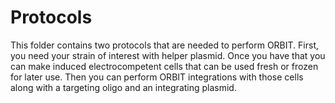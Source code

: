 # Protocols

This folder contains two protocols that are needed to perform ORBIT. First, you need your strain of interest with helper plasmid. Once you have that you can make induced electrocompetent cells that can be used fresh or frozen for later use. Then you can perform ORBIT integrations with those cells along with a targeting oligo and an integrating plasmid.
